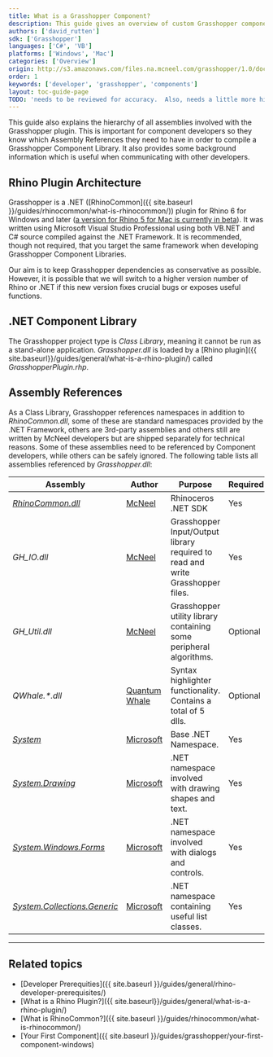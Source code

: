 ```yaml
---
title: What is a Grasshopper Component?
description: This guide gives an overview of custom Grasshopper components.
authors: ['david_rutten']
sdk: ['Grasshopper']
languages: ['C#', 'VB']
platforms: ['Windows', 'Mac']
categories: ['Overview']
origin: http://s3.amazonaws.com/files.na.mcneel.com/grasshopper/1.0/docs/en/GrasshopperSDK.chm
order: 1
keywords: ['developer', 'grasshopper', 'components']
layout: toc-guide-page
TODO: 'needs to be reviewed for accuracy.  Also, needs a little more high-level info'
---
```



This guide also explains the hierarchy of all assemblies involved with the Grasshopper plugin.  This is important for component developers so they know which Assembly References they need to have in order to compile a Grasshopper Component Library.  It also provides some background information which is useful when communicating with other developers.

## Rhino Plugin Architecture

Grasshopper is a .NET ([RhinoCommon]({{ site.baseurl }}/guides/rhinocommon/what-is-rhinocommon/)) plugin for Rhino 6 for Windows and later ([a version for Rhino 5 for Mac is currently in beta](http://www.grasshopper3d.com/page/grasshopper-for-mac)).  It was written using Microsoft Visual Studio Professional using both VB.NET and C# source compiled against the .NET Framework.  It is recommended, though not required, that you target the same framework when developing Grasshopper Component Libraries.

Our aim is to keep Grasshopper dependencies as conservative as possible.  However, it is possible that we will switch to a higher version number of Rhino or .NET if this new version fixes crucial bugs or exposes useful functions.

## .NET Component Library

The Grasshopper project type is *Class Library*, meaning it cannot be run as a stand-alone application.  *Grasshopper.dll* is loaded by a [Rhino plugin]({{ site.baseurl}}/guides/general/what-is-a-rhino-plugin/) called *GrasshopperPlugin.rhp*.

## Assembly References

As a Class Library, Grasshopper references namespaces in addition to *RhinoCommon.dll*, some of these are standard namespaces provided by the .NET Framework, others are 3rd-party assemblies and others still are written by McNeel developers but are shipped separately for technical reasons. Some of these assemblies need to be referenced by Component developers, while others can be safely ignored.  The following table lists all assemblies referenced by *Grasshopper.dll*:

<div class="table-responsive" align="center">
<table class="table">
  <thead>
    <tr style="border-bottom:1pt solid black;">
      <th>Assembly</th>
      <th>Author</th>
      <th>Purpose</th>
      <th>Required</th>
    </tr>
  </thead>
  <tbody class="table-striped index_table">
  <tr>
    <td><i><a href="{{ site.baseurl }}/guides/rhinocommon/what-is-rhinocommon/">RhinoCommon.dll</a></i></td>
	  <td><a href="http://www.mcneel.com">McNeel</a></td>
	  <td>Rhinoceros .NET SDK</td>
    <td>Yes</td>
  </tr>
  <tr>
    <td><i>GH_IO.dll</i></td>
    <td><a href="http://www.mcneel.com">McNeel</a></td>
    <td>Grasshopper Input/Output library required to read and write Grasshopper files.</td>
    <td>Yes</td>
  </tr>
  <tr>
    <td><i>GH_Util.dll</i></td>
    <td><a href="http://www.mcneel.com">McNeel</a></td>
    <td>Grasshopper utility library containing some peripheral algorithms.</td>
    <td>Optional</td>
  </tr>
  <tr>
    <td><i>QWhale.*.dll</i></td>
    <td><a href="http://www.qwhale.net/">Quantum Whale</a></td>
    <td>Syntax highlighter functionality.  Contains a total of 5 dlls.</td>
    <td>Optional</td>
  </tr>
  <tr>
    <td><i><a href="https://msdn.microsoft.com/en-us/library/system(v=vs.110).aspx">System</a></i></td>
    <td><a href="https://www.microsoft.com/net">Microsoft</a></td>
    <td>Base .NET Namespace.</td>
    <td>Yes</td>
  </tr>
  <tr>
    <td><i><a href="https://msdn.microsoft.com/en-us/library/system.drawing(v=vs.110).aspx">System.Drawing</a></i></td>
    <td><a href="https://www.microsoft.com/net">Microsoft</a></td>
    <td>.NET namespace involved with drawing shapes and text.</td>
    <td>Yes</td>
  </tr>
  <tr>
    <td><i><a href="https://msdn.microsoft.com/en-us/library/system.windows.forms(v=vs.110).aspx">System.Windows.Forms</a></i></td>
    <td><a href="https://www.microsoft.com/net">Microsoft</a></td>
    <td>.NET namespace involved with dialogs and controls.</td>
    <td>Yes</td>
  </tr>
  <tr>
    <td><i><a href="https://msdn.microsoft.com/en-us/library/system.collections.generic(v=vs.110).aspx">System.Collections.Generic</a></i></td>
    <td><a href="https://www.microsoft.com/net">Microsoft</a></td>
    <td>.NET namespace containing useful list classes.</td>
    <td>Yes</td>
  </tr>
 </tbody>
 </table>
 </div>

---

## Related topics

- [Developer Prerequities]({{ site.baseurl }}/guides/general/rhino-developer-prerequisites/)
- [What is a Rhino Plugin?]({{ site.baseurl}}/guides/general/what-is-a-rhino-plugin/)
- [What is RhinoCommon?]({{ site.baseurl }}/guides/rhinocommon/what-is-rhinocommon/)
- [Your First Component]({{ site.baseurl }}/guides/grasshopper/your-first-component-windows)
